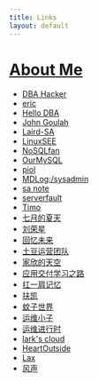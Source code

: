 ```yaml
---
title: Links
layout: default
---
```

<h1><a href="/links">About Me</a></h1>
<ul class="xoxo blogroll">
<li><a href="http://dbahacker.com/" title="TB 杨德华" target="_blank">DBA Hacker</a></li>
<li><a href="http://www.nginxs.com/" target="_blank">eric</a></li>
<li><a href="http://www.hellodb.net/" title="Ali DBA 张瑞" target="_blank">Hello DBA</a></li>
<li><a href="http://blog.johngoulah.com" title="Musings of linux, open source, cloud computing and systems">John Goulah</a></li>
<li><a href="http://blog.laird-sa.com/" rel="friend met" target="_blank">Laird-SA</a></li>
<li><a href="http://www.linuxsee.com/">LinuxSEE</a></li>
<li><a href="http://blog.nosqlfan.com/" title="not only sql信息集散地" target="_blank">NoSQLfan</a></li>
<li><a href="http://ourmysql.com/" target="_blank">OurMySQL</a></li>
<li><a href="http://www.puppeter.cn/">piol</a></li>
<li><a href="http://www.ducea.com/">MDLog:/sysadmin</a></li>
<li><a href="http://www.sanote.org/">sa note</a></li>
<li><a href="http://serverfault.com/" title="stackexchange下属的系统工程师问答网站" target="_blank">serverfault</a></li>
<li><a href="http://zauc.wordpress.com/" target="_blank">Timo</a></li>
<li><a href="http://julyclyde.org/" title="新浪系统工程师">七月的夏天</a></li>
<li><a href="http://www.liurongxing.com/">刘荣星</a></li>
<li><a href="http://blog.s135.com/" title="金山·张宴" target="_blank">回忆未来</a></li>
<li><a href="http://blog.ops.tudou.com/wp/" target="_blank">土豆运营团队</a></li>
<li><a href="http://www.91tuanfang.com/" title="安居客运维" target="_blank">家欣的天空</a></li>
<li><a href="http://www.cnadn.net/" title="F5工程师" target="_blank">应用交付学习之路</a></li>
<li><a href="http://scmbob.org/" title="杭州NSN工程师，shell高人~">扛一肩记忆</a></li>
<li><a href="http://www.php-oa.com/" title="CC SA" target="_blank">扶凯</a></li>
<li><a href="http://www.wenzizone.cn/" target="_blank">蚊子世界</a></li>
<li><a href="http://www.opboy.com">运维小子</a></li>
<li><a href="http://blog.liuts.com/" title="TianYa SA 刘天斯" target="_blank">运维进行时</a></li>
<li><a href="http://www.lark.net.cn/" title="lark's cloud" target="_blank">lark's cloud</a></li>
<li><a href="http://log.heartoutside.com/" title="HeartOutSide" target="_blank">HeartOutside</a></li>
<li><a href="http://blog.liulantao.com/" title="lax" target="_blank">Lax</a></li>
<li><a href="http://l09.me/" title="风声" target="_blank">风声</a></li>
</ul>
